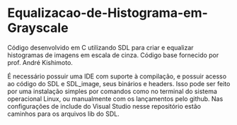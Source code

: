 # Equalizacao-de-Histograma-em-Grayscale
Código desenvolvido em C utilizando SDL para criar e equalizar histogramas de imagens em escala de cinza. Código base fornecido por prof. André Kishimoto.

É necessário possuir uma IDE com suporte à compilação, e possuir acesso ao código do SDL e SDL_image, seus binários e headers. Isso pode ser feito por uma instalação simples por comandos como no terminal do sistema operacional Linux, ou manualmente com os lançamentos pelo github. Nas configurações de include do Visual Studio nesse repositório estão caminhos para os arquivos lib do SDL.
